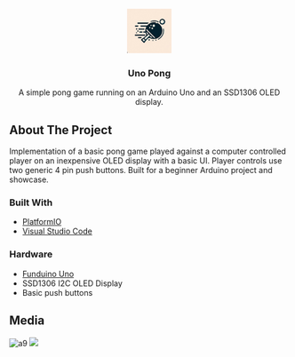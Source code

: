 <!-- PROJECT LOGO -->
<br />
<div align="center">
  <a href="https://github.com/agastyash/uno_pong">
    <img src="assets/logo.jpg" alt="Logo" width="80" height="80">
  </a>

<h3 align="center">Uno Pong</h3>
  <p align="center">
    A simple pong game running on an Arduino Uno and an SSD1306 OLED display.
    <br />
  </p>
</div>

<!-- ABOUT THE PROJECT -->
## About The Project

Implementation of a basic pong game played against a computer controlled player on an inexpensive OLED display with a basic UI. Player controls use two generic 4 pin push buttons.
Built for a beginner Arduino project and showcase.


### Built With

* [PlatformIO](https://platformio.org/)
* [Visual Studio Code](https://code.visualstudio.com/)


### Hardware

* [Funduino Uno](https://funduinoshop.com/en/electronic-modules/other/microcontroller/funduino-uno-r3-microcontroller-arduino-compatible)
* SSD1306 I2C OLED Display
* Basic push buttons

## Media

![a9](https://github.com/agastyash/uno_pong/assets/45848089/d2b77de1-34ce-413e-9c93-1fc10bcef7ec)
![](https://imgur.com/n3VykIz.jpg)
